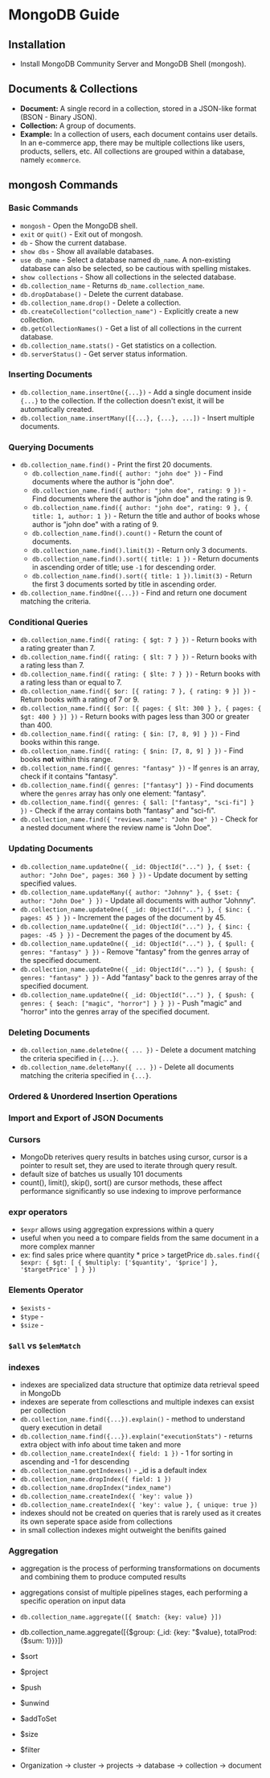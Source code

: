 # MongoDB Guide

## Installation
* Install MongoDB Community Server and MongoDB Shell (mongosh).

## Documents & Collections
* **Document:** A single record in a collection, stored in a JSON-like format (BSON - Binary JSON).
* **Collection:** A group of documents.
* **Example:** In a collection of users, each document contains user details. In an e-commerce app, there may be multiple collections like users, products, sellers, etc. All collections are grouped within a database, namely `ecommerce`.

## mongosh Commands

### Basic Commands
* `mongosh` - Open the MongoDB shell.
* `exit` or `quit()` - Exit out of mongosh.
* `db` - Show the current database.
* `show dbs` - Show all available databases.
* `use db_name` - Select a database named `db_name`. A non-existing database can also be selected, so be cautious with spelling mistakes.
* `show collections` - Show all collections in the selected database.
* `db.collection_name` - Returns `db_name.collection_name`.
* `db.dropDatabase()` - Delete the current database.
* `db.collection_name.drop()` - Delete a collection.
* `db.createCollection("collection_name")` - Explicitly create a new collection.
* `db.getCollectionNames()` - Get a list of all collections in the current database.
* `db.collection_name.stats()` - Get statistics on a collection.
* `db.serverStatus()` - Get server status information.

### Inserting Documents
* `db.collection_name.insertOne({...})` - Add a single document inside `{...}` to the collection. If the collection doesn't exist, it will be automatically created.
* `db.collection_name.insertMany([{...}, {...}, ...])` - Insert multiple documents.

### Querying Documents
* `db.collection_name.find()` - Print the first 20 documents.
  * `db.collection_name.find({ author: "john doe" })` - Find documents where the author is "john doe".
  * `db.collection_name.find({ author: "john doe", rating: 9 })` - Find documents where the author is "john doe" and the rating is 9.
  * `db.collection_name.find({ author: "john doe", rating: 9 }, { title: 1, author: 1 })` - Return the title and author of books whose author is "john doe" with a rating of 9.
  * `db.collection_name.find().count()` - Return the count of documents.
  * `db.collection_name.find().limit(3)` - Return only 3 documents.
  * `db.collection_name.find().sort({ title: 1 })` - Return documents in ascending order of title; use `-1` for descending order.
  * `db.collection_name.find().sort({ title: 1 }).limit(3)` - Return the first 3 documents sorted by title in ascending order.
* `db.collection_name.findOne({...})` - Find and return one document matching the criteria.

### Conditional Queries
* `db.collection_name.find({ rating: { $gt: 7 } })` - Return books with a rating greater than 7.
* `db.collection_name.find({ rating: { $lt: 7 } })` - Return books with a rating less than 7.
* `db.collection_name.find({ rating: { $lte: 7 } })` - Return books with a rating less than or equal to 7.
* `db.collection_name.find({ $or: [{ rating: 7 }, { rating: 9 }] })` - Return books with a rating of 7 or 9.
* `db.collection_name.find({ $or: [{ pages: { $lt: 300 } }, { pages: { $gt: 400 } }] })` - Return books with pages less than 300 or greater than 400.
* `db.collection_name.find({ rating: { $in: [7, 8, 9] } })` - Find books within this range.
* `db.collection_name.find({ rating: { $nin: [7, 8, 9] } })` - Find books **not** within this range.
* `db.collection_name.find({ genres: "fantasy" })` - If `genres` is an array, check if it contains "fantasy".
* `db.collection_name.find({ genres: ["fantasy"] })` - Find documents where the `genres` array has only one element: "fantasy".
* `db.collection_name.find({ genres: { $all: ["fantasy", "sci-fi"] } })` - Check if the array contains both "fantasy" and "sci-fi".
* `db.collection_name.find({ "reviews.name": "John Doe" })` - Check for a nested document where the review name is "John Doe".

### Updating Documents
* `db.collection_name.updateOne({ _id: ObjectId("...") }, { $set: { author: "John Doe", pages: 360 } })` - Update document by setting specified values.
* `db.collection_name.updateMany({ author: "Johnny" }, { $set: { author: "John Doe" } })` - Update all documents with author "Johnny".
* `db.collection_name.updateOne({ _id: ObjectId("...") }, { $inc: { pages: 45 } })` - Increment the pages of the document by 45.
* `db.collection_name.updateOne({ _id: ObjectId("...") }, { $inc: { pages: -45 } })` - Decrement the pages of the document by 45.
* `db.collection_name.updateOne({ _id: ObjectId("...") }, { $pull: { genres: "fantasy" } })` - Remove "fantasy" from the genres array of the specified document.
* `db.collection_name.updateOne({ _id: ObjectId("...") }, { $push: { genres: "fantasy" } })` - Add "fantasy" back to the genres array of the specified document.
* `db.collection_name.updateOne({ _id: ObjectId("...") }, { $push: { genres: { $each: ["magic", "horror"] } } })` - Push "magic" and "horror" into the genres array of the specified document.

### Deleting Documents
* `db.collection_name.deleteOne({ ... })` - Delete a document matching the criteria specified in `{...}`.
* `db.collection_name.deleteMany({ ... })` - Delete all documents matching the criteria specified in `{...}`.

### Ordered & Unordered Insertion Operations

### Import and Export of JSON Documents

### Cursors
* MongoDb reterives query results in batches using cursor, cursor is a pointer to result set, they are used to iterate through query result.
* default size of batches us usually 101 documents
* count(), limit(), skip(), sort() are cursor methods, these affect performance significantly so use indexing to improve performance

### expr operators
* `$expr` allows using aggregation expressions within a query
* useful when you need a to compare fields from the same document in a more complex manner
* ex: find sales price where quantity * price > targetPrice
`
db.sales.find({
  $expr: {
    $gt: [
      { $multiply: ['$quantity', '$price'] },
      '$targetPrice'
    ]
  }
})
`

### Elements Operator
* `$exists` - 
* `$type` - 
* `$size` - 

### `$all` vs `$elemMatch`

### indexes
* indexes are specialized data structure that optimize data retrieval speed in MongoDb
* indexes are seperate from collesctions and multiple indexes can exsist per collection
* `db.collection_name.find({...}).explain()` - method to understand query execution in detail
* `db.collection_name.find({...}).explain("executionStats")` - returns extra object with info about time taken and more
* `db.collection_name.createIndex({ field: 1 })` - 1 for sorting in ascending and -1 for descending
* `db.collection_name.getIndexes()` - _id is a default index
* `db.collection_name.dropIndex({ field: 1 })`
* `db.collection_name.dropIndex("index_name")`
* `db.collection_name.createIndex({ 'key': value })`
* `db.collection_name.createIndex({ 'key': value }, { unique: true })` 
* indexes should not be created on queries that is rarely used as it creates its own seperate space aside from collections
* in small collection indexes might outweight the benifits gained


### Aggregation
* aggregation is the process of performing transformations on documents and combining them to produce computed results
* aggregations consist of multiple pipelines stages, each performing a specific operation on input data
* `db.collection_name.aggregate([{ $match: {key: value} }])`
* db.collection_name.aggregate([{$group: {_id: {key: "$value}, totalProd: {$sum: 1}}}])
* $sort
* $project
* $push
* $unwind
* $addToSet
* $size
* $filter


* Organization -> cluster -> projects -> database -> collection -> document